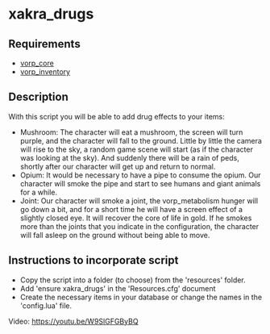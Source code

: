 # xakra_drugs
## Requirements
- [vorp_core](https://github.com/VORPCORE/vorp-core-lua)
- [vorp_inventory](https://github.com/VORPCORE/vorp_inventory-lua)

## Description
With this script you will be able to add drug effects to your items:
- Mushroom: The character will eat a mushroom, the screen will turn purple, and the character will fall to the ground. Little by little the camera will rise to the sky, a random game scene will start (as if the character was looking at the sky). And suddenly there will be a rain of peds, shortly after our character will get up and return to normal.
- Opium: It would be necessary to have a pipe to consume the opium. Our character will smoke the pipe and start to see humans and giant animals for a while.
- Joint: Our character will smoke a joint, the vorp_metabolism hunger will go down a bit, and for a short time he will have a screen effect of a slightly closed eye. It will recover the core of life in gold. If he smokes more than the joints that you indicate in the configuration, the character will fall asleep on the ground without being able to move.

## Instructions to incorporate script
- Copy the script into a folder (to choose) from the 'resources' folder.
- Add 'ensure xakra_drugs' in the 'Resources.cfg' document
- Create the necessary items in your database or change the names in the 'config.lua' file.

Video: https://youtu.be/W9SlGFGByBQ
